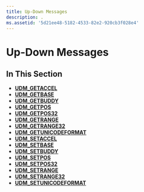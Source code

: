```yaml
---
title: Up-Down Messages
description: .
ms.assetid: '5d21ee48-5182-4533-82e2-920cb3f028e4'
---
```


# Up-Down Messages

## In This Section

-   [**UDM\_GETACCEL**](udm-getaccel.md)
-   [**UDM\_GETBASE**](udm-getbase.md)
-   [**UDM\_GETBUDDY**](udm-getbuddy.md)
-   [**UDM\_GETPOS**](udm-getpos.md)
-   [**UDM\_GETPOS32**](udm-getpos32.md)
-   [**UDM\_GETRANGE**](udm-getrange.md)
-   [**UDM\_GETRANGE32**](udm-getrange32.md)
-   [**UDM\_GETUNICODEFORMAT**](udm-getunicodeformat.md)
-   [**UDM\_SETACCEL**](udm-setaccel.md)
-   [**UDM\_SETBASE**](udm-setbase.md)
-   [**UDM\_SETBUDDY**](udm-setbuddy.md)
-   [**UDM\_SETPOS**](udm-setpos.md)
-   [**UDM\_SETPOS32**](udm-setpos32.md)
-   [**UDM\_SETRANGE**](udm-setrange.md)
-   [**UDM\_SETRANGE32**](udm-setrange32.md)
-   [**UDM\_SETUNICODEFORMAT**](udm-setunicodeformat.md)

 

 




